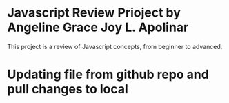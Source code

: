 # Javascript Review Prioject by Angeline Grace Joy L. Apolinar
This project is a review of Javascript concepts, from beginner to advanced.

# Updating file from github repo and pull changes to local
